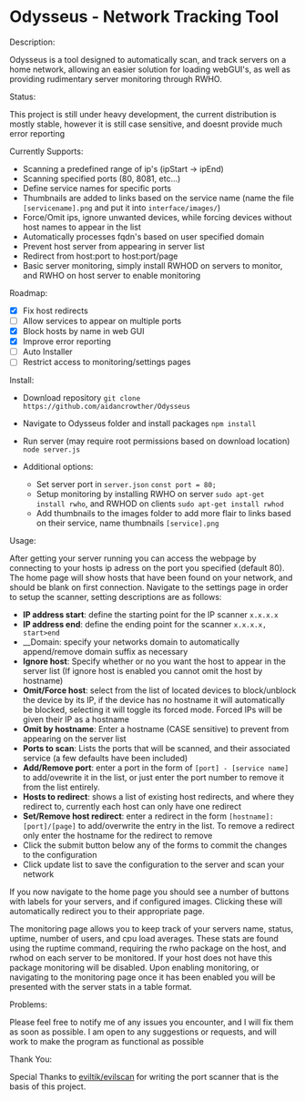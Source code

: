 # Odysseus - Network Tracking Tool

Description:

  Odysseus is a tool designed to automatically scan, and track servers on a home network, allowing an easier solution for loading webGUI's, as well as providing rudimentary server monitoring through RWHO.
  
Status:
  
   This project is still under heavy development, the current distribution is mostly stable, however it is still case sensitive, and      doesnt provide much error reporting
   
   Currently Supports:
   
   - Scanning a predefined range of ip's (ipStart -> ipEnd)
   - Scanning specified ports (80, 8081, etc...)
   - Define service names for specific ports
   - Thumbnails are added to links based on the service name (name the file `[servicename].png` and put it into `interface/images/`)
   - Force/Omit ips, ignore unwanted devices, while forcing devices without host names to appear in the list
   - Automatically processes fqdn's based on user specified domain
   - Prevent host server from appearing in server list
   - Redirect from host:port to host:port/page
   - Basic server monitoring, simply install RWHOD on servers to monitor, and RWHO on host server to enable monitoring
   
Roadmap:

   - [x] Fix host redirects
   - [ ] Allow services to appear on multiple ports
   - [x] Block hosts by name in web GUI
   - [x] Improve error reporting
   - [ ] Auto Installer
   - [ ] Restrict access to monitoring/settings pages
   
Install:

   - Download repository
     `git clone https://github.com/aidancrowther/Odysseus`
     
   - Navigate to Odysseus folder and install packages
     `npm install`
     
   - Run server (may require root permissions based on download location)
     `node server.js`
     
   - Additional options:
   
      - Set server port in `server.json` `const port = 80;`
      - Setup monitoring by installing RWHO on server `sudo apt-get install rwho`, and RWHOD on clients `sudo apt-get install rwhod`
      - Add thumbnails to the images folder to add more flair to links based on their service, name thumbnails `[service].png`
      
Usage:

   After getting your server running you can access the webpage by connecting to your hosts ip adress on the port you specified (default 80). The home page will show hosts that have been found on your network, and should be blank on first connection. Navigate to the settings page in order to setup the scanner, setting descriptions are as follows:
   
   - __IP address start__: define the starting point for the IP scanner `x.x.x.x`
   - __IP address end__: define the ending point for the scanner `x.x.x.x, start>end`
   - __Domain: specify your networks domain to automatically append/remove domain suffix as necessary
   - __Ignore host__: Specify whether or no you want the host to appear in the server list (If ignore host is enabled you cannot omit the host by hostname)
   - __Omit/Force host__: select from the list of located devices to block/unblock the device by its IP, if the device has no hostname it will automatically be blocked, selecting it will toggle its forced mode. Forced IPs will be given their IP as a hostname
   - __Omit by hostname__: Enter a hostname (CASE sensitive) to prevent from appearing on the server list
   - __Ports to scan__: Lists the ports that will be scanned, and their associated service (a few defaults have been included)
   - __Add/Remove port__: enter a port in the form of `[port] - [service name]` to add/ovewrite it in the list, or just enter the port number to remove it from the list entirely.
   - __Hosts to redirect__: shows a list of existing host redirects, and where they redirect to, currently each host can only have one redirect
   - __Set/Remove host redirect__: enter a redirect in the form `[hostname]:[port]/[page]` to add/overwrite the entry in the list. To remove a redirect only enter the hostname for the redirect to remove
   - Click the submit button below any of the forms to commit the changes to the configuration
   - Click update list to save the configuration to the server and scan your network
   
If you now navigate to the home page you should see a number of buttons with labels for your servers, and if configured images. Clicking these will automatically redirect you to their appropriate page.

The monitoring page allows you to keep track of your servers name, status, uptime, number of users, and cpu load averages. These stats are found using the ruptime command, requiring the rwho package on the host, and rwhod on each server to be monitored. If your host does not have this package monitoring will be disabled. Upon enabling monitoring, or navigating to the monitoring page once it has been enabled you will be presented with the server stats in a table format.
      
Problems:

   Please feel free to notify me of any issues you encounter, and I will fix them as soon as possible. I am open to any suggestions or requests, and will work to make the program as functional as possible
   
Thank You:

   Special Thanks to [eviltik/evilscan](https://github.com/eviltik/evilscan) for writing the port scanner that is the basis of this project.
    

